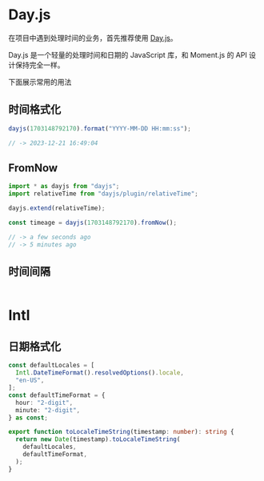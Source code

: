 # Day.js

在项目中遇到处理时间的业务，首先推荐使用 [Day.js](https://day.js.org/zh-CN/)。

Day.js 是一个轻量的处理时间和日期的 JavaScript 库，和 Moment.js 的 API 设计保持完全一样。

下面展示常用的用法

## 时间格式化

```js
dayjs(1703148792170).format("YYYY-MM-DD HH:mm:ss");

// -> 2023-12-21 16:49:04
```

## FromNow

```js
import * as dayjs from "dayjs";
import relativeTime from "dayjs/plugin/relativeTime";

dayjs.extend(relativeTime);

const timeage = dayjs(1703148792170).fromNow();

// -> a few seconds ago
// -> 5 minutes ago
```

## 时间间隔

```js

```

# Intl

## 日期格式化

```ts
const defaultLocales = [
  Intl.DateTimeFormat().resolvedOptions().locale,
  "en-US",
];
const defaultTimeFormat = {
  hour: "2-digit",
  minute: "2-digit",
} as const;

export function toLocaleTimeString(timestamp: number): string {
  return new Date(timestamp).toLocaleTimeString(
    defaultLocales,
    defaultTimeFormat,
  );
}
```
